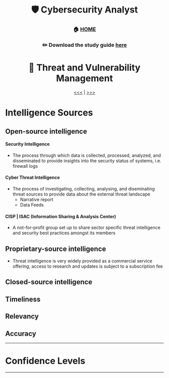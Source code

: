 <div align='center'>

# 🛡️ Cybersecurity Analyst

### 🏠 [HOME](README.md)
### ✏️ Download the study guide [here](https://comptiacdn.azureedge.net/webcontent/docs/default-source/exam-objectives/comptia-cysa-cs0-002-exam-objectives-(6-0).pdf?sfvrsn=86668f47_2)

# 👻 Threat and Vulnerability Management
[<<<](part5.md) | [>>>](part2.md)

</div>

# Intelligence Sources

  
## Open-source intelligence
#### Security Intelligence
+ The process through which data is collected, processed, analyzed, and disseminated to provide insights into the security status of systems, i.e. firewall logs
#### Cyber Threat Intelligence
+ The process of investigating, collecting, analysing, and diseminating threat sources to provide data about the external threat landscape
  - Narrative report
  - Data Feeds
#### CISP | ISAC (Information Sharing & Analysis Center)
+ A not-for-profit group set  up to share sector specific threat intelligence and security best practices amongst its members

## Proprietary-source intelligence
+ Threat intelligence is very widely provided as a commercial service offering, access to research and updates is subject to a subscription fee


## Closed-source intelligence


## Timeliness


## Relevancy


## Accuracy


 - - -

 # Confidence Levels
  
  
 - - -
